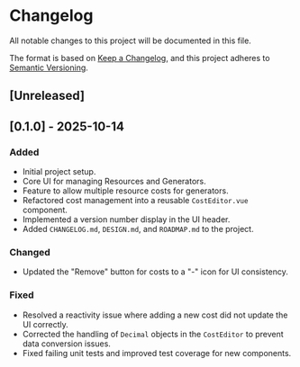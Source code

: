 # Changelog

All notable changes to this project will be documented in this file.

The format is based on [Keep a Changelog](https://keepachangelog.com/en/1.0.0/),
and this project adheres to [Semantic Versioning](https://semver.org/spec/v2.0.0.html).

## [Unreleased]

## [0.1.0] - 2025-10-14

### Added
- Initial project setup.
- Core UI for managing Resources and Generators.
- Feature to allow multiple resource costs for generators.
- Refactored cost management into a reusable `CostEditor.vue` component.
- Implemented a version number display in the UI header.
- Added `CHANGELOG.md`, `DESIGN.md`, and `ROADMAP.md` to the project.

### Changed
- Updated the "Remove" button for costs to a "-" icon for UI consistency.

### Fixed
- Resolved a reactivity issue where adding a new cost did not update the UI correctly.
- Corrected the handling of `Decimal` objects in the `CostEditor` to prevent data conversion issues.
- Fixed failing unit tests and improved test coverage for new components.